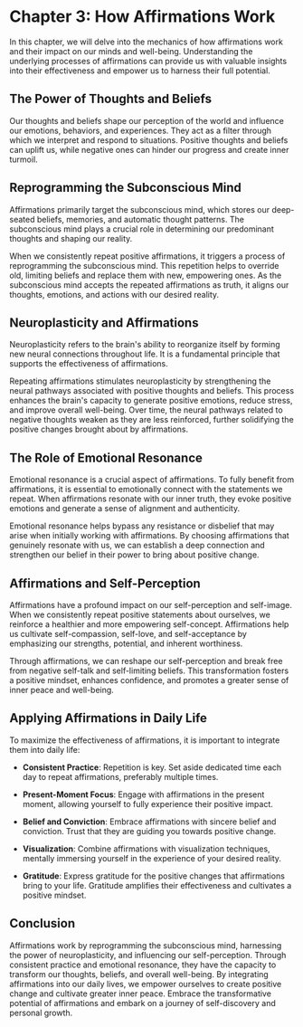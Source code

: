 Chapter 3: How Affirmations Work
================================

In this chapter, we will delve into the mechanics of how affirmations work and their impact on our minds and well-being. Understanding the underlying processes of affirmations can provide us with valuable insights into their effectiveness and empower us to harness their full potential.

The Power of Thoughts and Beliefs
---------------------------------

Our thoughts and beliefs shape our perception of the world and influence our emotions, behaviors, and experiences. They act as a filter through which we interpret and respond to situations. Positive thoughts and beliefs can uplift us, while negative ones can hinder our progress and create inner turmoil.

Reprogramming the Subconscious Mind
-----------------------------------

Affirmations primarily target the subconscious mind, which stores our deep-seated beliefs, memories, and automatic thought patterns. The subconscious mind plays a crucial role in determining our predominant thoughts and shaping our reality.

When we consistently repeat positive affirmations, it triggers a process of reprogramming the subconscious mind. This repetition helps to override old, limiting beliefs and replace them with new, empowering ones. As the subconscious mind accepts the repeated affirmations as truth, it aligns our thoughts, emotions, and actions with our desired reality.

Neuroplasticity and Affirmations
--------------------------------

Neuroplasticity refers to the brain's ability to reorganize itself by forming new neural connections throughout life. It is a fundamental principle that supports the effectiveness of affirmations.

Repeating affirmations stimulates neuroplasticity by strengthening the neural pathways associated with positive thoughts and beliefs. This process enhances the brain's capacity to generate positive emotions, reduce stress, and improve overall well-being. Over time, the neural pathways related to negative thoughts weaken as they are less reinforced, further solidifying the positive changes brought about by affirmations.

The Role of Emotional Resonance
-------------------------------

Emotional resonance is a crucial aspect of affirmations. To fully benefit from affirmations, it is essential to emotionally connect with the statements we repeat. When affirmations resonate with our inner truth, they evoke positive emotions and generate a sense of alignment and authenticity.

Emotional resonance helps bypass any resistance or disbelief that may arise when initially working with affirmations. By choosing affirmations that genuinely resonate with us, we can establish a deep connection and strengthen our belief in their power to bring about positive change.

Affirmations and Self-Perception
--------------------------------

Affirmations have a profound impact on our self-perception and self-image. When we consistently repeat positive statements about ourselves, we reinforce a healthier and more empowering self-concept. Affirmations help us cultivate self-compassion, self-love, and self-acceptance by emphasizing our strengths, potential, and inherent worthiness.

Through affirmations, we can reshape our self-perception and break free from negative self-talk and self-limiting beliefs. This transformation fosters a positive mindset, enhances confidence, and promotes a greater sense of inner peace and well-being.

Applying Affirmations in Daily Life
-----------------------------------

To maximize the effectiveness of affirmations, it is important to integrate them into daily life:

* **Consistent Practice**: Repetition is key. Set aside dedicated time each day to repeat affirmations, preferably multiple times.

* **Present-Moment Focus**: Engage with affirmations in the present moment, allowing yourself to fully experience their positive impact.

* **Belief and Conviction**: Embrace affirmations with sincere belief and conviction. Trust that they are guiding you towards positive change.

* **Visualization**: Combine affirmations with visualization techniques, mentally immersing yourself in the experience of your desired reality.

* **Gratitude**: Express gratitude for the positive changes that affirmations bring to your life. Gratitude amplifies their effectiveness and cultivates a positive mindset.

Conclusion
----------

Affirmations work by reprogramming the subconscious mind, harnessing the power of neuroplasticity, and influencing our self-perception. Through consistent practice and emotional resonance, they have the capacity to transform our thoughts, beliefs, and overall well-being. By integrating affirmations into our daily lives, we empower ourselves to create positive change and cultivate greater inner peace. Embrace the transformative potential of affirmations and embark on a journey of self-discovery and personal growth.
